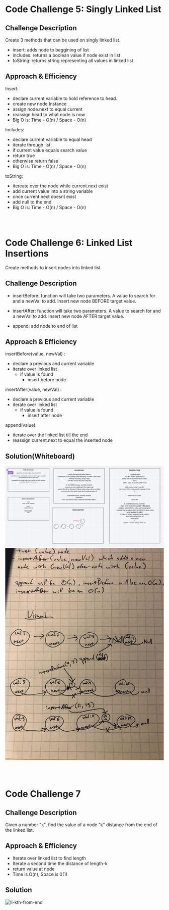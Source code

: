 # Code Challenge 5: Singly Linked List

<!-- Short summary or background information -->

## Challenge Description

<!-- Description of the challenge -->

Create 3 methods that can be used on singly linked list.

- insert: adds node to beggining of list
- includes: returns a boolean value if node exist in list
- toString: returns string representing all values in linked list

## Approach & Efficiency

<!-- What approach did you take? Why? What is the Big O space/time for this approach? -->

Insert:

- declare current variable to hold reference to head.
- create new node Instance
- assign node.next to equal current
- reassign head to what node is now
- Big O is: Time - O(n) / Space - O(n)

Includes:

- declare current variable to equal head
- iterate through list
- if current value equals search value
- return true
- otherwise return false
- Big O is: Time - O(n) / Space - O(n)

toString:

- itereate over the node while current.next exist
- add current value into a string variable
- once current.next doesnt exist
- add null to the end
- Big O is: Time - O(n) / Space - O(n)

<!-- ## Solution(Whiteboard) -->

<!-- Description of each method publicly available to your Linked List -->

<br>
<br>

# Code Challenge 6: Linked List Insertions

<!-- Short summary or background information -->

Create methods to insert nodes into linked list.

## Challenge Description

<!-- Description of the challenge -->

- insertBefore: function will take two parameters. A value to search for and a newVal to add. Insert new node BEFORE target value.

- insertAfter: function will take two parameters. A value to search for and a newVal to add. Insert new node AFTER target value.

- append: add node to end of list

## Approach & Efficiency

<!-- What approach did you take? Why? What is the Big O space/time for this approach? -->

insertBefore(value, newVal) :

- declare a previous and current variable
- iterate over linked list
  - if value is found
    - insert before node

insertAfter(value, newVal) :

- declare a previous and current variable
- iterate over linked list
  - if value is found
    - insert after node

append(value):

- iterate over the linked list till the end
- reassign current.next to equal the inserted node

## Solution(Whiteboard)

<!-- Embedded whiteboard image -->

![Whiteboard](../../assets/challenge6.png)
![Visual](../../assets/challenge6visual.jpg)

<br>
<br>

# Code Challenge 7

<!-- Short summary or background information -->

## Challenge Description

<!-- Description of the challenge -->

Given a number "k", find the value of a node "k" distance from the end of the linked list.

## Approach & Efficiency

<!-- What approach did you take? Why? What is the Big O space/time for this approach? -->

- Iterate over linked list to find length
- Iterate a second time the distance of length-k
- return value at node
- Time is O(n), Space is 0(1)

## Solution

<!-- Embedded whiteboard image -->

![ll-kth-from-end](../../assets/ll-kth-from-end.png)
